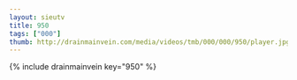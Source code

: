 ```yaml
--- 
layout: sieutv
title: 950
tags: ["000"]
thumb: http://drainmainvein.com/media/videos/tmb/000/000/950/player.jpg
---
```

{% include drainmainvein key="950" %} 
